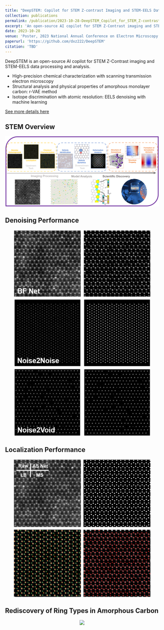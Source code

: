 ```yaml
---
title: "DeepSTEM: Copilot for STEM Z-contrast Imaging and STEM-EELS Data Processing and Analysis"
collection: publications
permalink: /publication/2023-10-28-DeepSTEM_Copilot_for_STEM_Z-contrast_Imaging_and_STEM-EELS_Data_Processing_and_Analysis
excerpt: 'An open-source AI copilot for STEM Z-Contrast imaging and STEM-EELS data processing and analysis.'
date: 2023-10-28
venue: 'Poster, 2023 National Annual Conference on Electron Microscopy'
paperurl: 'https://github.com/dxz222/DeepSTEM'
citation: 'TBD'
---
```

DeepSTEM is an open-source AI copilot for STEM Z-Contrast imaging and STEM-EELS data processing and analysis.

-	High-precision chemical characterization with scanning transmission electron microscopy
-	Structural analysis and physical properties of amorphous monolayer carbon: r-VAE method
-	Isotope discrimination with atomic resolution: EELS denoising with machine learning

[See more details here](https://github.com/dxz222/DeepSTEM)

STEM Overview
---
<div align=center><img src="../images/STEM.png" width="900"/></div>

Denoising Performance
---
<div align=center><img src="../images/Denoise.png" width="450"/></div>

Localization Performance
---
<div align=center><img src="../images/Localization.png" width="450"/></div>

Rediscovery of Ring Types in Amorphous Carbon
---
<div align=center><img src="../images/RVAE" width="450"/></div>
